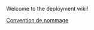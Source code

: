 Welcome to the deployment wiki!

[Convention de nommage](https://github.com/Ynov-Monitoring/deployment/wiki/Convention-de-nomage)